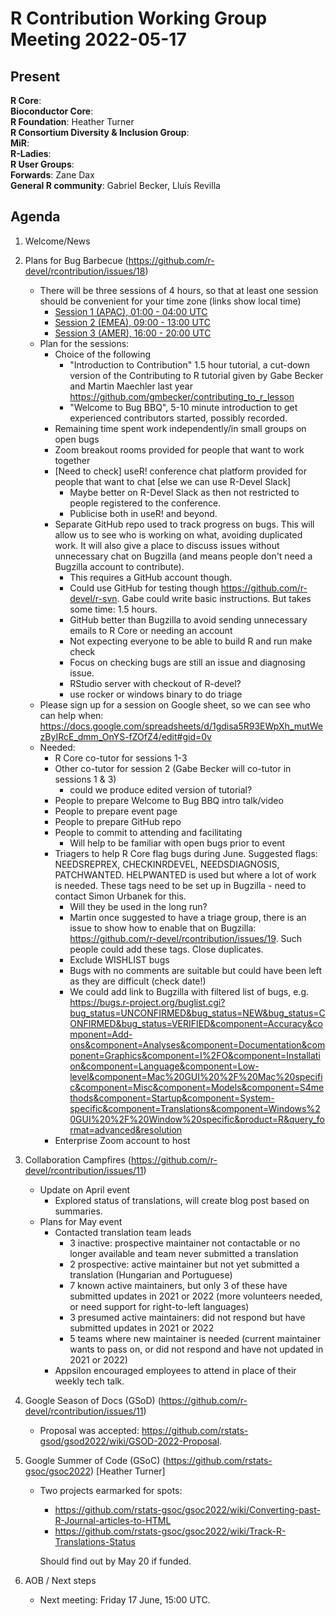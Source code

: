 # R Contribution Working Group Meeting 2022-05-17

## Present

**R Core**:  
**Bioconductor Core**:  
**R Foundation**: Heather Turner  
**R Consortium Diversity & Inclusion Group**:   
**MiR**:   
**R-Ladies**:   
**R User Groups**:    
**Forwards**: Zane Dax  
**General R community**: Gabriel Becker, Lluís Revilla  

## Agenda

1. Welcome/News

2. Plans for Bug Barbecue (https://github.com/r-devel/rcontribution/issues/18)
    - There will be three sessions of 4 hours, so that at least one session should be convenient for your time zone (links show local time)
        - [Session 1 (APAC), 01:00  - 04:00 UTC](https://www.timeanddate.com/worldclock/fixedtime.html?msg=Bug+BBQ+Session+1&iso=20220624T01&p1=%3A&ah=4)
        - [Session 2 (EMEA), 09:00 - 13:00 UTC](https://www.timeanddate.com/worldclock/fixedtime.html?msg=Bug+BBQ+Session+2&iso=20220624T09&p1=%3A&ah=4)
        - [Session 3 (AMER), 16:00 - 20:00 UTC](https://www.timeanddate.com/worldclock/fixedtime.html?msg=Bug+BBQ+Session+3&iso=20220624T16&p1=%3A&ah=4)
    - Plan for the sessions:
        - Choice of the following
            - "Introduction to Contribution" 1.5 hour tutorial, a cut-down version of the Contributing to R tutorial given by Gabe Becker and Martin Maechler last year https://github.com/gmbecker/contributing_to_r_lesson
            - "Welcome to Bug BBQ", 5-10 minute introduction to get experienced contributors started, possibly recorded.
        - Remaining time spent work independently/in small groups on open bugs
        - Zoom breakout rooms provided for people that want to work together
        - [Need to check] useR! conference chat platform provided for people that want to chat [else we can use R-Devel Slack]
            - Maybe better on R-Devel Slack as then not restricted to people registered to the conference.
            - Publicise both in useR! and beyond.
        - Separate GitHub repo used to track progress on bugs. This will allow us to see who is working on what, avoiding duplicated work. It will also give a place to discuss issues without unnecessary chat on Bugzilla (and means people don't need a Bugzilla account to contribute).
            - This requires a GitHub account though. 
            - Could use GitHub for testing though https://github.com/r-devel/r-svn. Gabe could write basic instructions. But takes some time: 1.5 hours.
            - GitHub better than Bugzilla to avoid sending unnecessary emails to R Core or needing an account
            - Not expecting everyone to be able to build R and run make check
            - Focus on checking bugs are still an issue and diagnosing issue.
            - RStudio server with checkout of R-devel?
            - use rocker or windows binary to do triage
    - Please sign up for a session on Google sheet, so we can see who can help when: https://docs.google.com/spreadsheets/d/1gdisa5R93EWpXh_mutWezByIRcE_dmm_OnYS-fZOfZ4/edit#gid=0v
    - Needed:
        - R Core co-tutor for sessions 1-3
        - Other co-tutor for session 2 (Gabe Becker will co-tutor in sessions 1 & 3)
            - could we produce edited version of tutorial?
        - People to prepare Welcome to Bug BBQ intro talk/video
        - People to prepare event page
        - People to prepare GitHub repo
        - People to commit to attending and facilitating
            - Will help to be familiar with open bugs prior to event
        - Triagers to help R Core flag bugs during June. Suggested flags: NEEDSREPREX, CHECKINRDEVEL, NEEDSDIAGNOSIS, PATCHWANTED. HELPWANTED is used but where a lot of work is needed. These tags need to be set up in Bugzilla - need to contact Simon Urbanek for this.
            - Will they be used in the long run?
            - Martin once suggested to have a triage group, there is an issue to show how to enable that on Bugzilla: https://github.com/r-devel/rcontribution/issues/19. Such people could add these tags. Close duplicates. 
            - Exclude WISHLIST bugs
            - Bugs with no comments are suitable but could have been left as they are difficult (check date!)
            - We could add link to Bugzilla with filtered list of bugs, e.g.  https://bugs.r-project.org/buglist.cgi?bug_status=UNCONFIRMED&bug_status=NEW&bug_status=CONFIRMED&bug_status=VERIFIED&component=Accuracy&component=Add-ons&component=Analyses&component=Documentation&component=Graphics&component=I%2FO&component=Installation&component=Language&component=Low-level&component=Mac%20GUI%20%2F%20Mac%20specific&component=Misc&component=Models&component=S4methods&component=Startup&component=System-specific&component=Translations&component=Windows%20GUI%20%2F%20Window%20specific&product=R&query_format=advanced&resolution
        - Enterprise Zoom account to host

3. Collaboration Campfires (https://github.com/r-devel/rcontribution/issues/11)
    - Update on April event
        - Explored status of translations, will create blog post based on summaries.
    - Plans for May event
        - Contacted translation team leads
            - 3 inactive: prospective maintainer not contactable or no longer available and team never submitted a translation
            - 2 prospective: active maintainer but not yet submitted a translation (Hungarian and Portuguese)
            - 7 known active maintainers, but only 3 of these have submitted updates in 2021 or 2022 (more volunteers needed, or need support for right-to-left languages)
            - 3 presumed active maintainers: did not respond but have submitted updates in 2021 or 2022 
            - 5 teams where new maintainer is needed (current maintainer wants to pass on, or did not respond and have not updated in 2021 or 2022)
        - Appsilon encouraged employees to attend in place of their weekly tech talk.

4. Google Season of Docs (GSoD) (https://github.com/r-devel/rcontribution/issues/11) 
    - Proposal was accepted: https://github.com/rstats-gsod/gsod2022/wiki/GSOD-2022-Proposal.
    
5. Google Summer of Code (GSoC) (https://github.com/rstats-gsoc/gsoc2022) [Heather Turner]
    - Two projects earmarked for spots:
        - https://github.com/rstats-gsoc/gsoc2022/wiki/Converting-past-R-Journal-articles-to-HTML
        - https://github.com/rstats-gsoc/gsoc2022/wiki/Track-R-Translations-Status
        
      Should find out by May 20 if funded.

6. AOB / Next steps
    - Next meeting: Friday 17 June, 15:00 UTC.
